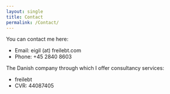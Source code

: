 ```yaml
---
layout: single
title: Contact
permalink: /Contact/
---
```


You can contact me here:

- Email: eigil (at) freilebt.com
- Phone: +45 2840 8603

The Danish company through which I offer consultancy services:

- freilebt
- CVR: 44087405

